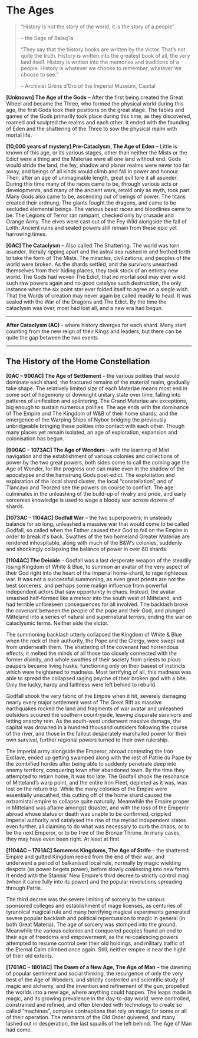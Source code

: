 # The Ages 

> “History is not the story of the world, it is the story of a people” 
> 
> – the Sage of Balaq’la 
>
> “They say that the history books are written by the victor. That’s not quite the truth. History is written into the greatest book of all, the very land itself. History is written into the memories and traditions of a people. History is whatever we choose to remember, whatever we choose to see.” 
> 
> – Archivist Grens d’Oro of the Imperial Museum, Capital 


**[Unknown] The Age of the Gods** – After the first being created the Great Wheel and became the Three, who formed the physical world during this age, the first Gods took their positions on the great stage. The fables and games of the Gods primarily took place during this time, as they discovered, roamed and sculpted the realms and each other. It ended with the founding of Eden and the shattering of the Three to sow the physical realm with mortal life. 

 

**[10,000 years of mystery] Pre-Cataclysm, The Age of Eden** – Little is known of this age, or its various stages, other than neither the Mists or the Edict were a thing and the Materiae were all one land without end. Gods would stride the land, the fey, shadow and planar realms were never too far away, and beings of all kinds would climb and fall in power and honour. Then, after an age of unimaginable length, great evil tore it all asunder. During this time many of the races came to be, through various acts or developments, and many of the ancient wars, retold only as myth, took part. Many Gods also came to be, ascending out of beings of power. The titans created their ordnung. The giants fought the dragons, and came to be secluded elemental beings. The various beast races and bloodlines came to be. The Legions of Terror ran rampant, checked only by crusade and Orange Army. The elves were cast out of the Fey Wild alongside the fall of Lolth. Ancient ruins and sealed powers still remain from these epic yet harrowing times. 

 

**[0AC] The Cataclysm** – Also called The Shattering. The world was torn asunder, literally ripping apart and the astral sea rushed in and frothed forth to take the form of The Mists. The miracles, civilizations, and peoples of the world were broken. As the shards settled, and the survivors unearthed themselves from their hiding places, they took stock of an entirely new world. The Gods had woven The Edict, that no mortal soul may ever wield such raw powers again and no good catalyse such destruction, the only instance when the six point star ever folded itself to agree on a single wish. That the Words of creation may never again be called readily to head. It was sealed with the War of the Dragons and The Edict. By the time the cataclysm was over, most had lost all, and a new era had begun.  

***

**After Cataclysm (AC)** - where history diverges for each shard. Many start counting from the new reign of their Kings and leaders, but there can be quite the gap between the two events

***

## The History of the Home Constellation 

**[0AC – 900AC] The Age of Settlement** – the various polities that would dominate each shard, the fractured remains of the material realm, gradually take shape. The relatively limited size of each Materiae means most end in some sort of hegemony or downright unitary state over time, falling into patterns of unification and splintering. The Grand Materiae are exceptions, big enough to sustain numerous polities. The age ends with the dominance of The Empire and The Kingdom of W&B of their home shards, and the emergence of the Warping Ships of Nybor bridging the previously unbridgeable bringing these polities into contact with each other. Though many places yet remain isolated, an age of exploration, expansion and colonisation has begun. 

 

**[900AC – 1073AC] The Age of Wonders** – with the learning of Mist navigation and the establishment of various colonies and collections of power by the two great powers, both sides come to call the coming age the Age of Wonder, for the progress one can make even in the shadow of the apocalypse and the hamstrung Gods post-edict. The exploitation and exploration of the local shard cluster, the local “constellation”, and of Tlancayo and Teorzed see the powers on course to conflict. The age culminates in the unleashing of the build-up of rivalry and pride, and early sorceress knowledge is used to wage a bloody war across dozens of shards.  

 

**[1073AC – 1104AC] Godfall War** – the two superpowers, in unsteady balance for so long, unleashed a massive war that would come to be called Godfall, so called when the Father caused their God to fall on the Empire in order to break it's back. Swathes of the two homeland Greater Materiae are rendered inhospitable, along with much of the B&W’s colonies, suddenly and shockingly collapsing the balance of power in over 60 shards. 

 

**[1104AC] The Deicide** – Godfall was a last desperate weapon of the steadily losing Kingdom of White & Blue, to summon an avatar of the very aspect of their God right into the heart of the Imperial home-shard, to rage righteous war. It was not a successful summoning, as even great priests are not the best sorcerers, and perhaps some malign influence from powerful independent actors that saw opportunity in chaos. Instead, the avatar smashed half-formed like a meteor into the south west of Mitteland, and had terrible unforeseen consequences for all involved. The backlash broke the covenant between the people of the pope and their God, and plunged Mitteland into a series of natural and supernatural terrors, ending the war on cataclysmic terms. Neither side the victor.  

 

The summoning backlash utterly collapsed the Kingdom of White & Blue when the rock of their authority, the Pope and the Clergy, were swept out from underneath them. The shattering of the covenant had horrendous effects; it melted the minds of all those too closely connected with the former divinity, and whole swathes of their society from priests to pious paupers became living husks, functioning only on their basest of instincts which were heightened to madness. Most terrifying of all, this madness was able to spread the collapsed raging psyche of their broken god with a bite. Only the lucky, hardy and faithless were left behind to rebuild.  

 

Godfall shook the very fabric of the Empire when it hit, severely damaging nearly every major settlement west of The Great Rift as massive earthquakes rocked the land and fragments of war avatar and unleashed outsiders scoured the southern countryside, leaving disparate survivors and letting anarchy rein. As the south-west underwent massive damage, the capital was drowned in a hundred thousand outsiders following the course of the river, and those in the fallout desperately marshalled power for their own survival, further regional powers turned to their own rulership.  

 

The imperial army alongside the Emperor, abroad contesting the Iron Exclave, ended up getting swamped along with the rest of Patrie du Pape by the zombified hordes after being able to suddenly penetrate deep into enemy territory, conquering town after abandoned town. By the time they attempted to return home, it was too late. The Godfall shook the resonance of Mitteland’s warp point, and the entire Iron Fleet, depleted as it was, was lost on the return trip. While the many colonies of the Empire were essentially unscathed, this cutting off of the home shard caused the extramistal empire to collapse quite naturally. Meanwhile the Empire proper in Mitteland was aflame amongst disaster, and with the loss of the Emperor abroad whose status or death was unable to be confirmed, crippled Imperial authority and catalysed the rise of the myriad independent states even further, all claiming to do what was necessary to curb the chaos, or to be the next Emperor, or to be free of the Bronze Throne. In many cases, they may have even been right. At least at first. 

 

**[1104AC – 1761AC] Sorceress Kingdoms, The Age of Strife** – the shattered Empire and gutted Kingdom reeled from the end of their war, and underwent a period of balkanised local rule, normally by magic wielding despots (as power begets power), before slowly coalescing into new forms. It ended with the Stannis’ New Empire's third decree to strictly control magi (when it came fully into its power) and the popular revolutions spreading through Patrie.  

 

The third decree was the severe limiting of sorcery to the various sponsored colleges and establishment of mage licenses, as centuries of tyrannical magical rule and many horrifying magical experiments generated severe popular backlash and political repercussion to magic in general (in both Great Materia). The age of sorcery was stomped into the ground. Meanwhile the various colonies and conquered peoples found an end to their age of freedoms and empowerment, as the re-coalescing powers attempted to resume control over their old holdings, and military traffic of the Eternal Calm climbed once again. Still, neither empire is near the hight of their old extents. 

 

**[1761AC – 1801AC] The Dawn of a New Age, The Age of Man** – the dawning of popular sentiment and social thinking, the resurgence of only the very best of the Age of Wonders, and strictly controlled and scientific study of magic and alchemy, and the invention and refinement of the gun, propelled the worlds into a new age, where anything could happen. The leaps made in magic, and its growing prevalence in the day-to-day world, were controlled, constrained and refined, and often blended with technology to create so called “machines”, complex contraptions that rely on magic for some or all of their operation. The remnants of the Old Order quivered, and many lashed out in desperation, the last squalls of the left behind. The Age of Man had come. 

 